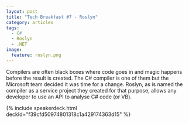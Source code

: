 ```yaml
---
layout: post
title: "Tech Breakfast #7 - Roslyn"
category: articles
tags: 
  - C#
  - Roslyn
  - .NET
image:
  feature: roslyn.png
---
```


Compilers are often black boxes where code goes in and magic happens before the result is created. The C# compiler is one of them but the Microsoft team decided it was time for a change. Roslyn, as is named the compiler as a service project they created for that purpose, allows any developer to use an API to analyse C# code (or VB).

{% include speakerdeck.html deckId="f39cfd50974801318c1a429174363d15" %}